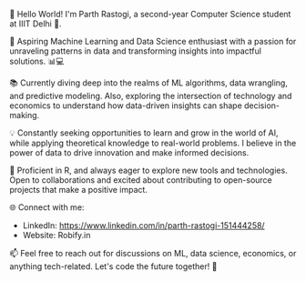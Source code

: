 👋 Hello World! I'm Parth Rastogi, a second-year Computer Science student at IIIT Delhi 🚀.

🧠 Aspiring Machine Learning and Data Science enthusiast with a passion for unraveling patterns in data and transforming insights into impactful solutions. 📊💻

📚 Currently diving deep into the realms of ML algorithms, data wrangling, and predictive modeling. Also, exploring the intersection of technology and economics to understand how data-driven insights can shape decision-making.

💡 Constantly seeking opportunities to learn and grow in the world of AI, while applying theoretical knowledge to real-world problems. I believe in the power of data to drive innovation and make informed decisions.

🔧 Proficient in R, and always eager to explore new tools and technologies. Open to collaborations and excited about contributing to open-source projects that make a positive impact.

🌐 Connect with me:
   - LinkedIn: https://www.linkedin.com/in/parth-rastogi-151444258/
   - Website: Robify.in

📫 Feel free to reach out for discussions on ML, data science, economics, or anything tech-related. Let's code the future together! 🚀
